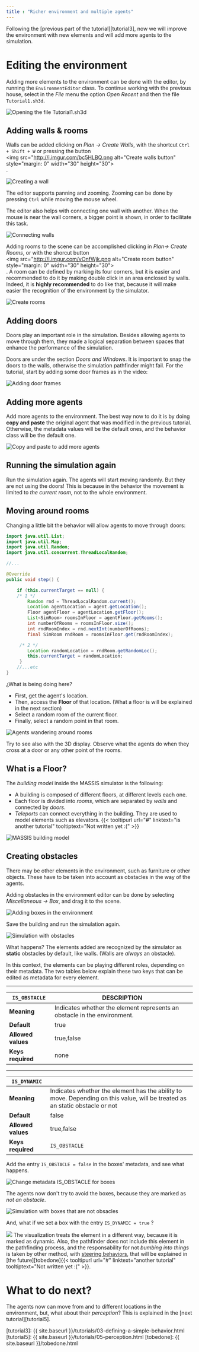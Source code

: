 ```yaml
---
title : "Richer environment and multiple agents"
---
```


Following the  [previous part of the tutorial][tutorial3], now we will improve the environment with new elements and  will add more agents to the simulation.


# Editing the environment

Adding more elements to the environment can be done with the editor, by running the `EnvironmentEditor` class.
To continue working with the previous house, select in the  _File_ menu the option _Open Recent_ and then the file `Tutorial1.sh3d`.

![Opening the file Tutorial1.sh3d](http://i.imgur.com/5JPhrUn.gif)

## Adding walls & rooms

Walls can be added clicking on _Plan -> Create Walls_, with the shortcut `Ctrl + Shift + W` or pressing the button <span style="display: inline-block"><img src="http://i.imgur.com/bc5HLBQ.png alt="Create walls button" style="margin: 0" width="30" height="30"></span>.

![Creating a wall](http://i.imgur.com/42HAACQ.gif)

The editor supports panning and zooming. Zooming can be done by pressing `Ctrl` while moving the mouse wheel. 

The editor also helps with connecting one wall with another. When the mouse is near the wall corners, a bigger point is shown, in order to facilitate this task.

![Connecting walls](http://i.imgur.com/ig7DusU.gif)

Adding rooms to the scene can be accomplished clicking in _Plan-> Create Rooms_, or with the shorcut button 
<span style="display: inline-block"><img src="http://i.imgur.com/vOnfWjk.png alt="Create room button" style="margin: 0" width="30" height="30"></span>. 
A room can be defined by marking its four corners, but it is easier and recommended to do it by making double click in an area enclosed by walls. Indeed, it is **highly recommended** to do like that, because it will make easier the  recognition of the environment by the simulator.

![Create rooms](http://i.imgur.com/busq3sch.gif)

## Adding doors

Doors play an important role in the simulation. Besides allowing agents to move through them, they made a logical separation between spaces that enhance the performance of the simulation.

Doors are under the section _Doors and Windows_. It is important to snap the doors to the walls, otherwise the simulation pathfinder might fail. For the tutorial, start by adding some door frames as in the video:

![Adding door frames](http://i.imgur.com/dzvD847.gif)

## Adding more agents

Add more agents to the environment. The best way now to do it is by doing **copy and paste** the original agent that was modified in the previous tutorial. Otherwise, the metadata values will be the default ones, and the behavior class will be the default one.

![Copy and paste to add more agents](http://i.imgur.com/vriBsoA.gif)


## Running the simulation again

Run the simulation again. The agents will start moving randomly. But they are not using the doors! This is because in the behavior the movement is limited to _the current room_, not to the whole environment.

## Moving around rooms

Changing a little bit the behavior will allow agents to move through doors:

```java
import java.util.List;
import java.util.Map;
import java.util.Random;
import java.util.concurrent.ThreadLocalRandom;

//...

@Override
public void step() {

    if (this.currentTarget == null) {
    /* 1 */
        Random rnd = ThreadLocalRandom.current();
        Location agentLocation = agent.getLocation();
        Floor agentFloor = agentLocation.getFloor();
        List<SimRoom> roomsInFloor = agentFloor.getRooms();
        int numberOfRooms = roomsInFloor.size();
        int rndRoomIndex = rnd.nextInt(numberOfRooms);
        final SimRoom rndRoom = roomsInFloor.get(rndRoomIndex);

     /* 2 */ 
        Location randomLocation = rndRoom.getRandomLoc();
        this.currentTarget = randomLocation;
     }
    //...etc
}
```

¿What is being doing here?

- First, get the agent's location.
- Then,  access the **Floor** of that location. (What a floor is will be explained in the next section)
- Select a random room of the current floor.
- Finally, select a random point in that room.

![Agents wandering around rooms](http://i.imgur.com/w5GfLJT.gif)

Try to see also with the 3D display. Observe what the agents do when they cross at a door or any other point of the rooms.

## What is a Floor?

The *building model* inside the MASSIS simulator is the following:

- A building is composed of different floors, at different levels each one.
- Each floor is divided into _rooms_, which are separated by _walls_ and connected by _doors_.
- _Teleports_ can connect everything in the building. They are used to model elements such as elevators. {{< tooltipurl url="#" linktext="is another tutorial" tooltiptext="Not written yet :(" >}}

![MASSIS building model](http://i.imgur.com/HRzd8cD.png)

## Creating obstacles

There may be other elements in the environment, such as furniture or other objects. These have to be taken into account as obstacles in the way of the agents. 

Adding obstacles in the environment editor can be done by selecting _Miscellaneous -> Box_, and drag it to the scene.

![Adding boxes in the environment](http://i.imgur.com/oIAeeED.gif)

Save the building and run the simulation again.

![Simulation with obstacles](http://i.imgur.com/SCqpt8D.gif)

What happens? The elements added are recognized by the simulator as **static** obstacles by default, like walls. (Walls are _always_ an obstacle).

In this context, the elements can be playing different roles, depending on their metadata. The two tables below explain these two keys that can be edited as metadata for every element.

- - -

| `IS_OBSTACLE`      |  DESCRIPTION                                                    |
|--------------------|-----------------------------------------------------------------|
| **Meaning**        | Indicates whether the element represents an obstacle in the environment. |
| **Default**        | true                                                            |
| **Allowed values** | true,false                                                      |
| **Keys required**  | none                                                            |

- - -

| `IS_DYNAMIC`       |                                                                                                                     |
|--------------------|---------------------------------------------------------------------------------------------------------------------|
| **Meaning**        | Indicates whether the element has the ability to move. Depending on this value, will be treated as an static obstacle or not |
| **Default**        | false                                                                                                               |
| **Allowed values** | true,false                                                                                                          |
| **Keys required**  | `IS_OBSTACLE`                                                                                                       |


Add the entry `IS_OBSTACLE = false` in the boxes' metadata, and see what happens.

![Change metadata IS_OBSTACLE for boxes](http://i.imgur.com/mvnnlmv.gif)

The agents now don't try to avoid the boxes, because they are marked as _not an obstacle_.

![Simulation with boxes that are not obsacles](http://i.imgur.com/OjLZ6QT.gif)

And, what if we set a box with the entry `IS_DYNAMIC = true` ?

![](http://i.imgur.com/1nLgQ66.gif)
The visualization treats the element in a different way, because it is marked as dynamic. Also, the pathfinder does not include this element in the pathfinding process, and the responsability for not _bumbing into things_ is taken by other method, with [steering behaviors](http://www.red3d.com/cwr/steer/), that will be explained in [the future][tobedone]{{< tooltipurl url="#" linktext="another tutorial" tooltiptext="Not written yet :(" >}}.


# What to do next?

The agents now can move from and to different locations in the environment, but, what about their _perception_? This is explained in the [next tutorial][tutorial5].



[tutorial3]: {{ site.baseurl }}/tutorials/03-defining-a-simple-behavior.html
[tutorial5]: {{ site.baseurl }}/tutorials/05-perception.html
[tobedone]:  {{ site.baseurl }}/tobedone.html


